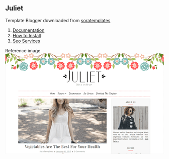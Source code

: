 ## Juliet

Template Blogger downloaded from [soratemplates](https://www.soratemplates.com/2017/05/juliet-blogger-templates.html)

1. [Documentation](http://www.sorabloggingtips.com/2017/05/how-to-setup-juiet-blogger-template.html)
2. [How to Install](http://www.soratemplates.com/p/how-to-install-blogger-template.html)
3. [Seo Services](https://www.soratemplates.com/p/seo-services.html)

Reference image
![Thumbnail](./app/thumbnail.png)

